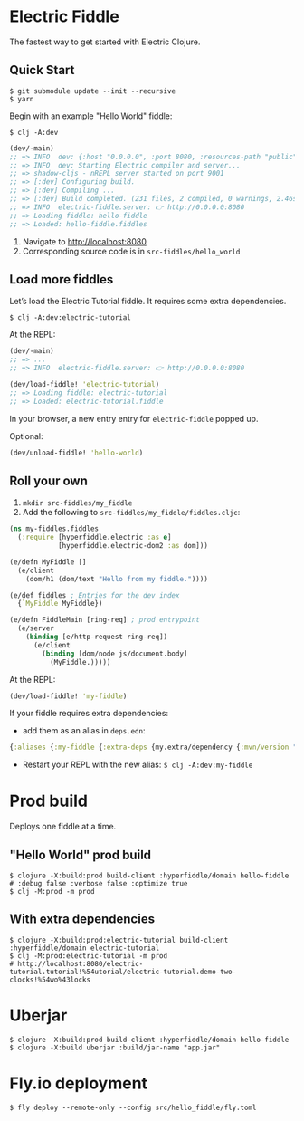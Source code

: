 # Electric Fiddle

The fastest way to get started with Electric Clojure.

<!-- Live app: <https://dustingetz.electricfiddle.net/> -->

## Quick Start

```shell
$ git submodule update --init --recursive
$ yarn
```

Begin with an example "Hello World" fiddle:

```shell
$ clj -A:dev
```
```clojure
(dev/-main)
;; => INFO  dev: {:host "0.0.0.0", :port 8080, :resources-path "public", :manifest-path "public/js/manifest.edn"}
;; => INFO  dev: Starting Electric compiler and server...
;; => shadow-cljs - nREPL server started on port 9001
;; => [:dev] Configuring build.
;; => [:dev] Compiling ...
;; => [:dev] Build completed. (231 files, 2 compiled, 0 warnings, 2.46s)
;; => INFO  electric-fiddle.server: 👉 http://0.0.0.0:8080
;; => Loading fiddle: hello-fiddle
;; => Loaded: hello-fiddle.fiddles
```

1. Navigate to [http://localhost:8080](http://localhost:8080)
2. Corresponding source code is in `src-fiddles/hello_world`

## Load more fiddles

Let’s load the Electric Tutorial fiddle. It requires some extra dependencies.
```shell
$ clj -A:dev:electric-tutorial
```
At the REPL:
```clojure
(dev/-main)
;; => ...
;; => INFO  electric-fiddle.server: 👉 http://0.0.0.0:8080

(dev/load-fiddle! 'electric-tutorial)
;; => Loading fiddle: electric-tutorial
;; => Loaded: electric-tutorial.fiddle
```
In your browser, a new entry entry for `electric-fiddle` popped up.

Optional:
```clojure
(dev/unload-fiddle! 'hello-world)
```

## Roll your own

1. `mkdir src-fiddles/my_fiddle`
3. Add the following to `src-fiddles/my_fiddle/fiddles.cljc`:
```clojure
(ns my-fiddles.fiddles
  (:require [hyperfiddle.electric :as e]
            [hyperfiddle.electric-dom2 :as dom]))

(e/defn MyFiddle []
  (e/client
    (dom/h1 (dom/text "Hello from my fiddle."))))

(e/def fiddles ; Entries for the dev index
  {`MyFiddle MyFiddle})

(e/defn FiddleMain [ring-req] ; prod entrypoint
  (e/server
    (binding [e/http-request ring-req])
      (e/client
        (binding [dom/node js/document.body]
          (MyFiddle.)))))
```

At the REPL:
```clojure
(dev/load-fiddle! 'my-fiddle)
```

If your fiddle requires extra dependencies:

- add them as an alias in `deps.edn`:

```clojure
{:aliases {:my-fiddle {:extra-deps {my.extra/dependency {:mvn/version "123"}}}}}
```

- Restart your REPL with the new alias: `$ clj -A:dev:my-fiddle`

# Prod build

Deploys one fiddle at a time.

## "Hello World" prod build

```shell
$ clojure -X:build:prod build-client :hyperfiddle/domain hello-fiddle # :debug false :verbose false :optimize true
$ clj -M:prod -m prod
```

## With extra dependencies
```shell
$ clojure -X:build:prod:electric-tutorial build-client :hyperfiddle/domain electric-tutorial
$ clj -M:prod:electric-tutorial -m prod
# http://localhost:8080/electric-tutorial.tutorial!%54utorial/electric-tutorial.demo-two-clocks!%54wo%43locks
```

# Uberjar

```shell
$ clojure -X:build:prod build-client :hyperfiddle/domain hello-fiddle
$ clojure -X:build uberjar :build/jar-name "app.jar"
```

# Fly.io deployment

```shell
$ fly deploy --remote-only --config src/hello_fiddle/fly.toml
```

<!-- Triage / for reference

```shell
$ clojure -X:build:prod:electric-tutorial build-client :hyperfiddle/domain electric-tutorial :debug true
$ clojure -X:build:prod:hfql_demo build-client :hyperfiddle/domain hfql-demo :debug true
$ clojure -X:build:prod:dustingetz build-client :hyperfiddle/domain dustingetz :debug true
# http://localhost:8080/electric-fiddle.essay!Essay/electric-y-combinator


$ fly deploy --remote-only --config src/hello_fiddle/fly.toml

$ clojure -X:build build-client :verbose true
$ clojure -X:build uberjar :build/jar-name "app.jar" :verbose true
```

* note, build uses -X not -T, build/app classpath contamination cannot reasonably be prevented. see https://www.notion.so/hyperfiddle/logger-epic-303a8024a8fd4b09a40a67871d3161cf?pvs=4

```shell
docker login
docker ps
docker build -t hyperfiddle/photon-demo .
docker run -dP hyperfiddle/photon-demo
docker run -it hyperfiddle/photon-demo bash
docker push hyperfiddle/photon-demo:latest
docker build --platform linux/amd64 -t hyperfiddle/photon-demo .
docker buildx build --platform linux/amd64,linux/arm64 -t hyperfiddle/photon-demo .
# https://hub.docker.com/_/clojure
# Apple Silicon requires --platform linux/amd64

brew install flyctl
fly auth signup
fly auth login
fly launch # project wizard, then go to https://fly.io/dashboard/personal
fly deploy --build-only # test remotely to workaround Apple Silicon docker issues
fly status
fly regions list
flyctl regions add cdg
fly platform vm-sizes
fly scale show
fly scale vm shared-cpu-4x
fly scale count 1 --region ewr
fly scale count 1 --region cdg
fly scale count 4 --max-per-region 1
#https://community.fly.io/t/how-to-specify-regions-to-run-in/3048
fly deploy
https://fly.io/docs/about/pricing/
https://fly.io/docs/apps/scale-machine/
https://community.fly.io/t/how-to-specify-regions-to-run-in/3048
cost = $41/mo for dedicated-cpu-1x, 4GB ram -- https://fly.io/docs/about/pricing/

# DNS
fly ips list
fly ips allocate-v4
# configure DNS A and AAAA records
fly certs create "*.electricfiddle.net" # quote * to avoid shell expansion
fly certs list
fly certs check "*.electricfiddle.net"
fly certs show "*.electricfiddle.net"

https://dustingetz.electricfiddle.net/
https://www.electricfiddle.net/
https://electricfiddle.net/

# Github actions
fly tokens create deploy
# https://github.com/hyperfiddle/electric-fiddle/settings/secrets/actions/

npx jamsocket create photon-demo
npx jamsocket service create photon-demo
npx jamsocket push photon-demo hyperfiddle/photon-demo:latest
npx jamsocket spawn photon-demo
```
-->
